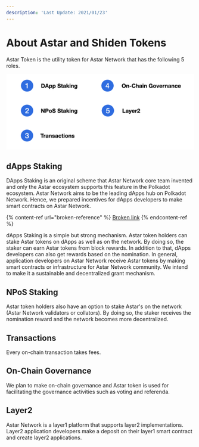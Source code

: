 ```yaml
---
description: 'Last Update: 2021/01/23'
---
```


# About Astar and Shiden Tokens

Astar Token is the utility token for Astar Network that has the following 5 roles.&#x20;

![](../../.gitbook/assets/screenshot-2021-08-12-at-2.34.20-pm.png)

## **dApps Staking**

DApps Staking is an original scheme that Astar Network core team invented and only the Astar ecosystem supports this feature in the Polkadot ecosystem. Astar Network aims to be the leading dApps hub on Polkadot Network. Hence, we prepared incentives for dApps developers to make smart contracts on Astar Network.&#x20;

{% content-ref url="broken-reference" %}
[Broken link](broken-reference)
{% endcontent-ref %}

dApps Staking is a simple but strong mechanism. Astar token holders can stake Astar tokens on dApps as well as on the network. By doing so, the staker can earn Astar tokens from block rewards. In addition to that, dApps developers can also get rewards based on the nomination. In general, application developers on Astar Network receive Astar tokens by making smart contracts or infrastructure for Astar Network community. We intend to make it a  sustainable and decentralized grant mechanism.&#x20;

## NPoS Staking

Astar token holders also have an option to stake Astar's on the network (Astar Network validators or collators). By doing so, the staker receives the nomination reward and the network becomes more decentralized.

## Transactions

Every on-chain transaction takes fees.

## &#x20;On-Chain Governance

We plan to make on-chain governance and Astar token is used for facilitating the governance activities such as voting and referenda.

## Layer2

Astar Network is a layer1 platform that supports layer2 implementations. Layer2 application developers make a deposit on their layer1 smart contract and create layer2 applications.&#x20;
